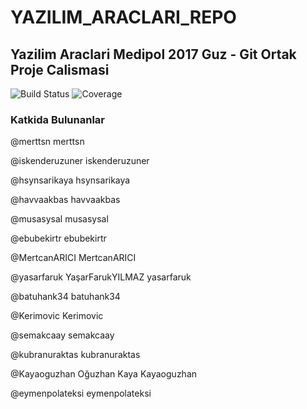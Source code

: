 # YAZILIM_ARACLARI_REPO

## Yazilim Araclari Medipol 2017 Guz - Git Ortak Proje Calismasi

![Build Status](https://travis-ci.org/batuhank34/YAZILIM_ARACLARI_REPO.svg?branch=master)
![Coverage](https://codecov.io/gh/batuhank34/YAZILIM_ARACLARI_REPO/branch/master/graph/badge.svg)

### Katkida Bulunanlar

@merttsn
merttsn
 
@iskenderuzuner
iskenderuzuner
 
@hsynsarikaya
hsynsarikaya
 
@havvaakbas
havvaakbas
 
@musasysal
musasysal
 
@ebubekirtr
ebubekirtr
 
@MertcanARICI
MertcanARICI
 
@yasarfaruk
YaşarFarukYILMAZ
yasarfaruk
 
@batuhank34
batuhank34
 
@Kerimovic
Kerimovic
 
@semakcaay
semakcaay
 
@kubranuraktas
kubranuraktas
 
@Kayaoguzhan
Oğuzhan Kaya
Kayaoguzhan
 
@eymenpolateksi
eymenpolateksi
